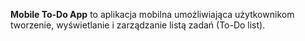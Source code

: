 **Mobile To-Do App**
to aplikacja mobilna umożliwiająca użytkownikom tworzenie, wyświetlanie i zarządzanie listą zadań (To-Do list).
